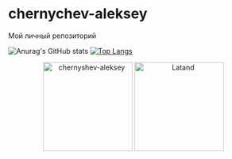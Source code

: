 # chernychev-aleksey
Мой личный репозиторий

![Anurag's GitHub stats](https://github-readme-stats.vercel.app/api?username=chernyshev-aleksey&show_icons=true&theme=tokyonight)
[![Top Langs](https://github-readme-stats.vercel.app/api/top-langs/?username=chernyshev-aleksey&theme=tokyonight&layout=compact)](https://github.com/anuraghazra/github-readme-stats)

<p align="center"><img height="180em" src="https://github-readme-stats.vercel.app/api?username=chernyshev-aleksey&show_icons=true&theme=tokyonight" alt="chernyshev-aleksey" align = "center"/>
<img height="180em" src="https://github-readme-stats.vercel.app/api/top-langs/?username=chernyshev-aleksey&theme=tokyonight&layout=compact" alt="Latand" align = "center"/></p>
